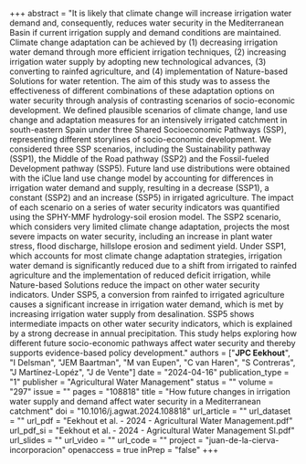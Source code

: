 +++
abstract = "It is likely that climate change will increase irrigation water demand and, consequently, reduces water security in the Mediterranean Basin if current irrigation supply and demand conditions are maintained. Climate change adaptation can be achieved by (1) decreasing irrigation water demand through more efficient irrigation techniques, (2) increasing irrigation water supply by adopting new technological advances, (3) converting to rainfed agriculture, and (4) implementation of Nature-based Solutions for water retention. The aim of this study was to assess the effectiveness of different combinations of these adaptation options on water security through analysis of contrasting scenarios of socio-economic development. We defined plausible scenarios of climate change, land use change and adaptation measures for an intensively irrigated catchment in south-eastern Spain under three Shared Socioeconomic Pathways (SSP), representing different storylines of socio-economic development. We considered three SSP scenarios, including the Sustainability pathway (SSP1), the Middle of the Road pathway (SSP2) and the Fossil-fueled Development pathway (SSP5). Future land use distributions were obtained with the iClue land use change model by accounting for differences in irrigation water demand and supply, resulting in a decrease (SSP1), a constant (SSP2) and an increase (SSP5) in irrigated agriculture. The impact of each scenario on a series of water security indicators was quantified using the SPHY-MMF hydrology-soil erosion model. The SSP2 scenario, which considers very limited climate change adaptation, projects the most severe impacts on water security, including an increase in plant water stress, flood discharge, hillslope erosion and sediment yield. Under SSP1, which accounts for most climate change adaptation strategies, irrigation water demand is significantly reduced due to a shift from irrigated to rainfed agriculture and the implementation of reduced deficit irrigation, while Nature-based Solutions reduce the impact on other water security indicators. Under SSP5, a conversion from rainfed to irrigated agriculture causes a significant increase in irrigation water demand, which is met by increasing irrigation water supply from desalination. SSP5 shows intermediate impacts on other water security indicators, which is explained by a strong decrease in annual precipitation. This study helps exploring how different future socio-economic pathways affect water security and thereby supports evidence-based policy development."
authors = ["**JPC Eekhout**", "I Delsman", "JEM Baartman", "M van Eupen", "C van Haren", "S Contreras", "J Martínez-Lopéz", "J de Vente"]
date = "2024-04-16"
publication_type = "1"
publisher = "Agricultural Water Management"
status = ""
volume = "297"
issue = ""
pages = "108818"
title = "How future changes in irrigation water supply and demand affect water security in a Mediterranean catchment"
doi = "10.1016/j.agwat.2024.108818"
url_article = ""
url_dataset = ""
url_pdf = "Eekhout et al. - 2024 - Agricultural Water Management.pdf"
url_pdf_si = "Eekhout et al. - 2024 - Agricultural Water Management SI.pdf"
url_slides = ""
url_video = ""
url_code = ""
project = "juan-de-la-cierva-incorporacion"
openaccess = true
inPrep = "false"
+++